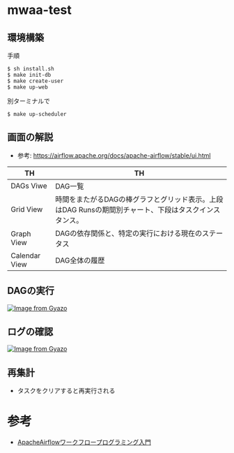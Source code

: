 # mwaa-test

## 環境構築
手順
```shell
$ sh install.sh
$ make init-db
$ make create-user
$ make up-web
```

別ターミナルで
```shell
$ make up-scheduler
```

## 画面の解説
- 参考: https://airflow.apache.org/docs/apache-airflow/stable/ui.html

|  TH  | TH |
| ---- |--|
|  DAGs Viwe  | DAG一覧 |
| Grid View   | 時間をまたがるDAGの棒グラフとグリッド表示。上段はDAG Runsの期間別チャート、下段はタスクインスタンス。 |
|  Graph View  | DAGの依存関係と、特定の実行における現在のステータス |
|  Calendar View  | DAG全体の履歴 |

## DAGの実行
[![Image from Gyazo](https://i.gyazo.com/c2c7f97970913b532dede01daf7d0cb6.png)](https://gyazo.com/c2c7f97970913b532dede01daf7d0cb6)

## ログの確認
[![Image from Gyazo](https://i.gyazo.com/d866fccf999a34478063eb88aa167677.png)](https://gyazo.com/d866fccf999a34478063eb88aa167677)

## 再集計
- タスクをクリアすると再実行される

# 参考
- [ApacheAirflowワークフロープログラミング入門](https://booth.pm/ja/items/3103934)
